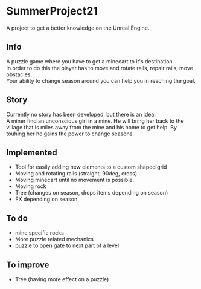 # SummerProject21
A project to get a better knowledge on the Unreal Engine.
## Info
A puzzle game where you have to get a minecart to it's destination.  
In order to do this the player has to move and rotate rails, repair rails, move obstacles.  
Your ability to change season around you can help you in reaching the goal.  

## Story
Currently no story has been developed, but there is an idea.  
A miner find an unconscious girl in a mine. He will bring her back to the village that is miles away from the mine and his home to get help. By touhing her he gains the power to change seasons.

## Implemented
* Tool for easily adding new elements to a custom shaped grid
* Moving and rotating rails (straight, 90deg, cross)
* Moving minecart until no movement is possible.
* Moving rock
* Tree (changes on season, drops items depending on season)
* FX depending on season

## To do
* mine specific rocks
* More puzzle related mechanics
* puzzle to open gate to next part of a level
<!--* buttons triggering season effect on specifique obstacles or making a rail visible.-->

## To improve
* Tree (having more effect on a puzzle) <!--, adding an age that gives a different amount of items and can trigger different event like growing new trees and an age counter of all trees -->
